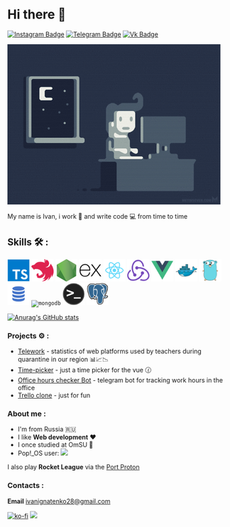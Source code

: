# Hi there 👋

[![Instagram Badge](https://img.shields.io/badge/-Instagram-e4405f?style=flat-square&logo=Instagram&logoColor=white)](https://instagram.com/kitt39111/)
[![Telegram Badge](https://img.shields.io/badge/-Telegram-0088cc?style=flat-square&logo=Telegram&logoColor=white)](https://t.me/kitt3911)
[![Vk Badge](https://img.shields.io/badge/-Vkontakte-0088cc?style=flat-square&logo=Vkontakte&logoColor=white)](https://vk.com/kitt3911)

![](./programming.gif)

My name is Ivan, i work 🏢 and write code 💻 from time to time

## Skills 🛠️ :

<code><img height="50" src="https://github.com/devicons/devicon/blob/master/icons/typescript/typescript-original.svg" alt="javascript"></code>
<code><img height="50" src="https://github.com/devicons/devicon/blob/master/icons/nestjs/nestjs-plain.svg" alt="nestjs"></code>
<code><img height="50" src="https://raw.githubusercontent.com/github/explore/80688e429a7d4ef2fca1e82350fe8e3517d3494d/topics/nodejs/nodejs.png" alt="nodejs"></code>
<code><img height="50" src="https://raw.githubusercontent.com/devicons/devicon/master/icons/express/express-original.svg" alt="expressjs"></code>
<code><img height="50" src="https://raw.githubusercontent.com/github/explore/80688e429a7d4ef2fca1e82350fe8e3517d3494d/topics/react/react.png" alt="react"></code>
<code><img height="50" src="https://github.com/devicons/devicon/blob/master/icons/redux/redux-original.svg" alt="docker"></code>
<code><img height="50" src="https://github.com/devicons/devicon/blob/master/icons/vuejs/vuejs-original.svg" alt="docker"></code>
<code><img height="50" src="https://github.com/devicons/devicon/blob/master/icons/docker/docker-original.svg" alt="docker"></code>
<code><img height="50" src="https://github.com/devicons/devicon/blob/master/icons/go/go-original.svg" alt="docker"></code>
<code><img height="50" src="https://raw.githubusercontent.com/github/explore/80688e429a7d4ef2fca1e82350fe8e3517d3494d/topics/sql/sql.png" alt="sql"></code>
<code><img height="50" src="https://encrypted-tbn0.gstatic.com/images?q=tbn%3AANd9GcSTTzPAw-55ssm1Im594xYZ9eRQu2JylrkYLg&usqp=CAU" alt="mongodb"></code>
<code><img height="50" src="https://raw.githubusercontent.com/github/explore/80688e429a7d4ef2fca1e82350fe8e3517d3494d/topics/terminal/terminal.png" alt="terminal"></code>
<code><img height="50" src="https://github.com/devicons/devicon/blob/master/icons/postgresql/postgresql-original.svg" alt="docker"></code>


[![Anurag's GitHub stats](https://github-readme-stats.vercel.app/api?username=kitt3911&count_private=true&show_icons=true)](https://github.com/anuraghazra/github-readme-stats)

### Projects ⚙️ :

* [Telework](https://github.com/kitt3911/telework) - statistics of web platforms used by teachers during quarantine in our region 📊📈📉
* [Time-picker](https://github.com/Kitt-studio/vue-time-picker) - just a time picker for the vue 🕜
* [Office hours checker Bot](https://t.me/officeHoursCheckerBot) - telegram bot for tracking work hours in the office
* [Trello clone](https://github.com/kitt3911/trello-clone) - just for fun 

### About me :
* I'm from Russia 🇷🇺
* I like **Web development**  ❤️
* I once studied at OmSU 🏢
* Pop!_OS user: <code><img height="25" src="https://user-images.githubusercontent.com/68580920/112361064-33497a00-8cfd-11eb-9fa4-2409622b6af9.png"></code>

I also play **Rocket League** via the [Port Proton](https://portwine-linux.ru/epic-games-linux/)


### Contacts : 
 **Email**   ivanignatenko28@gmail.com 

[![ko-fi](https://img.shields.io/badge/kofi-pink?style=flat-square&logo=ko-fi)](https://ko-fi.com/kitt3911)
![](https://komarev.com/ghpvc/?username=kitt3911)

<!--
**kitt3911/kitt3911** is a ✨ _special_ ✨ repository because its `README.md` (this file) appears on your GitHub profile.


- 🔭 I’m currently working on: **Telegram bots**
- 🌱 I’m currently learning: 
- 👯 I’m looking to collaborate on ...
- 🤔 I’m looking for help with ...
- 💬 Ask me about ...
- 📫 How to reach me: ...
- 😄 Pronouns: ...
- ⚡ Fun fact: ...
-->
